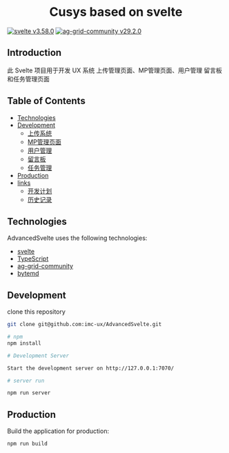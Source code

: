 <h1 align="center">Cusys based on svelte</h1>

[![svelte v3.58.0](https://img.shields.io/badge/svelte-v3.58.0-00DC82.svg)](https://svelte.dev/)
[![ag-grid-community v29.2.0](https://img.shields.io/badge/agGridCommunity-v29.2.0-c5c8a9.svg)](https://www.ag-grid.com/)


## Introduction

此 Svelte 项目用于开发 UX 系统 上传管理页面、MP管理页面、用户管理 留言板和任务管理页面

## Table of Contents

- [Technologies](#Technologies)
- [Development](#Development)
  - [上传系统](http://127.0.0.1:7070/uploadSvelte.html)
  - [MP管理页面](http://127.0.0.1:7070/mpPageManageMain.html)
  - [用户管理](http://127.0.0.1:7070/userMgmtMain.html)
  - [留言板](http://127.0.0.1:7070/messageBoard.html)
  - [任务管理](http://127.0.0.1:7070/taskMgmtMain.html)
- [Production](#Production)
- [links](#)
  - [开发计划](docs/TodoList.md)
  - [历史记录](docs/CHANGELOG.md)

## Technologies

AdvancedSvelte uses the following technologies:

- [svelte](https://svelte.dev/)
- [TypeScript](https://www.typescriptlang.org)
- [ag-grid-community](https://www.ag-grid.com/)
- [bytemd](https://bytemd.js.org/)

## Development

clone this repository

```bash
git clone git@github.com:imc-ux/AdvancedSvelte.git

# npm
npm install

# Development Server

Start the development server on http://127.0.0.1:7070/

# server run

npm run server 

```

## Production

Build the application for production:

```bash
npm run build
```
